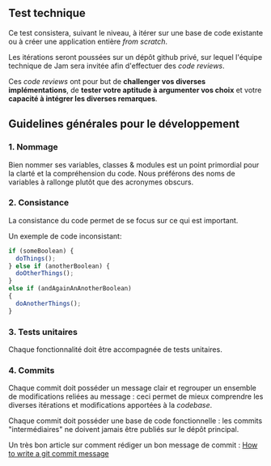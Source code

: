 ## Test technique

Ce test consistera, suivant le niveau, à itérer sur
une base de code existante ou à créer une application entière *from scratch*.

Les itérations seront poussées sur un dépôt github privé, sur lequel l'équipe
technique de Jam sera invitée afin d'effectuer des *code reviews*.

Ces *code reviews* ont pour but de **challenger vos diverses implémentations**, de
**tester votre aptitude à argumenter vos choix** et votre **capacité à intégrer les
diverses remarques**.

## Guidelines générales pour le développement

### 1. Nommage

Bien nommer ses variables, classes & modules est un point primordial pour la
clarté et la compréhension du code. Nous préférons des noms de variables à
rallonge plutôt que des acronymes obscurs.

### 2. Consistance

La consistance du code permet de se focus sur ce qui est important.

Un exemple de code inconsistant:

```js
if (someBoolean) {
  doThings();
} else if (anotherBoolean) {
  doOtherThings();
}
else if (andAgainAnAnotherBoolean)
{
  doAnotherThings();
}
```

### 3. Tests unitaires

Chaque fonctionnalité doit être accompagnée de tests unitaires.

### 4. Commits

Chaque commit doit posséder un message clair et regrouper un ensemble de
modifications reliées au message : ceci permet de mieux comprendre les diverses
itérations et modifications apportées à la *codebase*.

Chaque commit doit posséder une base de code fonctionnelle : les commits
"intermédiaires" ne doivent jamais être publiés sur le dépôt principal.

Un très bon article sur comment rédiger un bon message de commit :
[How to write a git commit message](http://chris.beams.io/posts/git-commit)


